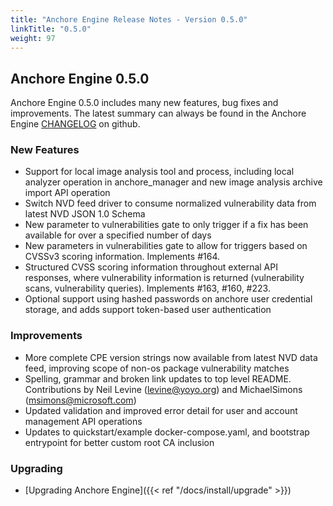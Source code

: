 ```yaml
---
title: "Anchore Engine Release Notes - Version 0.5.0"
linkTitle: "0.5.0"
weight: 97
---
```


## Anchore Engine 0.5.0

Anchore Engine 0.5.0 includes many new features, bug fixes and improvements.  The latest summary can always be found in the Anchore Engine [CHANGELOG](https://github.com/anchore/anchore-engine/blob/master/CHANGELOG.md) on github.

### New Features

+ Support for local image analysis tool and process, including local analyzer operation in anchore_manager and new image analysis archive import API operation
+ Switch NVD feed driver to consume normalized vulnerability data from latest NVD JSON 1.0 Schema
+ New parameter to vulnerabilities gate to only trigger if a fix has been available for over a specified number of days
+ New parameters in vulnerabilities gate to allow for triggers based on CVSSv3 scoring information. Implements #164.
+ Structured CVSS scoring information throughout external API responses, where vulnerability information is returned (vulnerability scans, vulnerability queries). Implements #163, #160, #223.
+ Optional support using hashed passwords on anchore user credential storage, and adds support token-based user authentication

### Improvements

+ More complete CPE version strings now available from latest NVD data feed, improving scope of non-os package vulnerability matches
+ Spelling, grammar and broken link updates to top level README. Contributions by Neil Levine (levine@yoyo.org) and MichaelSimons (msimons@microsoft.com)
+ Updated validation and improved error detail for user and account management API operations
+ Updates to quickstart/example docker-compose.yaml, and bootstrap entrypoint for better custom root CA inclusion

### Upgrading

* [Upgrading Anchore Engine]({{< ref "/docs/install/upgrade" >}})

